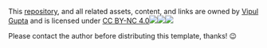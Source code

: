 This [repository](https://github.com/vipulgupta2048/talkswith2048), and all related assets, content, and links are owned by [Vipul Gupta](https://twitter.com/vipulgupta2048) and is licensed under [CC BY-NC 4.0![](https://mirrors.creativecommons.org/presskit/icons/cc.svg?ref=chooser-v1)![](https://mirrors.creativecommons.org/presskit/icons/by.svg?ref=chooser-v1)![](https://mirrors.creativecommons.org/presskit/icons/nc.svg?ref=chooser-v1)](https://creativecommons.org/licenses/by-nc/4.0)  

Please contact the author before distributing this template, thanks! 😉

